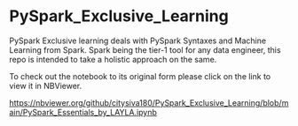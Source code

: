 # PySpark_Exclusive_Learning

PySpark Exclusive learning deals with PySpark Syntaxes and Machine Learning from Spark. Spark being the tier-1 tool for 
any data engineer, this repo is intended to take a holistic approach on the same.

To check out the notebook to its original form please click on the link to view it in NBViewer. 

https://nbviewer.org/github/citysiva180/PySpark_Exclusive_Learning/blob/main/PySpark_Essentials_by_LAYLA.ipynb
